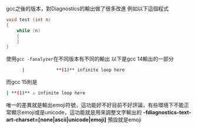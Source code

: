 gcc之後的版本，對Diagnostics的輸出做了很多改進
例如以下這個程式
``` c
void test (int n)
{
    while (n)
    {
    }
}
```
使用`gcc -fanalyzer`在不同版本有不同的輸出
以下是gcc 14輸出的一部分
``` bash
      |            **(1)** infinite loop here
```
而gcc 15則是
``` bash
| **(1)** ⚠️ infinite loop here
```
唯一的差異就是輸出emoji符號，這功能好不好目前不好評論，有些環境下不能正常顯示emoji或是unicode，這功能就是用來調整文字輸出的
**-fdiagnostics-text-art-charset=[none|ascii|unicode|emoji]**
預設就是emoji
